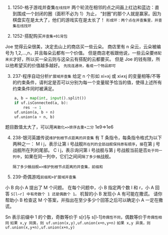 1. 1250-格子游戏并查集`在线找环`
   两个轮流在相邻的点之间画上红边和蓝边：直到围成一个封闭的圈（面积不必为 1）为止，
   “封圈”的那个人就是赢家。因为棋盘实在是太大了，他们的游戏实在是太长了！
   `形成环：两个点在并查集里，并查集在线找环`

2. 1252-搭配购买`并查集+01背包`

Joe 觉得云朵很美，决定去山上的商店买一些云朵。
商店里有 n 朵云，云朵被编号为 1,2,…,n，并且每朵云都有一个价值。
但是商店老板跟他说，一些云朵要`搭配来买`才好，所以买一朵云则与这朵云有搭配的云都要买。
但是 Joe 的钱有限，所以他希望买的价值越多越好。
`先找连通块，看成一个物品即可`

3. 237-程序自动分析`扩展域并查集`
   给定 n 个形如 xi=xj 或 xi≠xj 的变量相等/不等的约束条件，请判定是否可以分别为每一个变量赋予恰当的值，使得上述所有约束条件同时被满足。

```Python
    a, b = map(int, input().split())
    if uf.isConnected(a, b):
        res -= 1
    uf.union(a, b + n)
    uf.union(a + n, b)
```

题目数值太大了，可以用`离散化=>排序去重+二分` 1e9=>1e6

4. 238-银河英雄传说`维护到根节点距离的并查集`
   有 T 条指令，每条指令格式为以下两种之一：
   M i j，表示让第 i 号战舰`所在列的全部战舰保持原有顺序`，`接`在第 j 号战舰所在列的尾部。
   C i j，表示询问第 i 号战舰与第 j 号战舰当前是否`处于同一列中`，如果在同一列中，它们之间间`隔了多少艘`战舰。

   `隔了多少艘战舰=>维护到根节点距离的并查集，前缀和`

5. 239-奇偶游戏`前缀和+扩展域并查集`

小 B 向小 A 提出了 M 个问题。
在每个问题中，小 B 指定两个数 l 和 r，小 A 回答 `S[l∼r] 中有奇数个 1 还是偶数个 1。`
机智的小 B 发现小 A 有可能在撒谎。
请你帮助小 B 检查这 M 个答案，并指出在至少多少个回答之后可以确定小 A 一定在撒谎。

Sn 表示前缀中 1 的个数，奇数等价于 s[r]与 s[l-1]`奇偶性不同`，偶数等价于`奇偶性相同`
`如果 x,y 同类，则 uf.union(x,y),uf.union(x+n,y+n)`
`如果 x,y 异类，则 uf.union(x,y+n),uf.union(x+n,y)`
